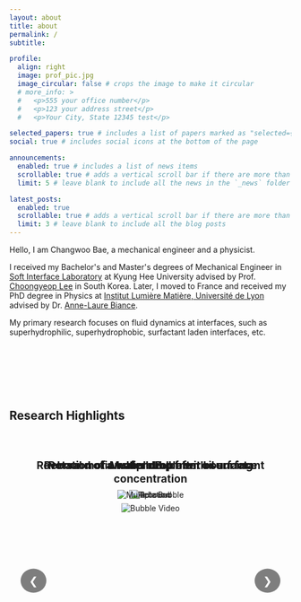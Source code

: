```yaml
---
layout: about
title: about
permalink: /
subtitle:

profile:
  align: right
  image: prof_pic.jpg
  image_circular: false # crops the image to make it circular
  # more_info: >
  #   <p>555 your office number</p>
  #   <p>123 your address street</p>
  #   <p>Your City, State 12345 test</p>

selected_papers: true # includes a list of papers marked as "selected={true}"
social: true # includes social icons at the bottom of the page

announcements:
  enabled: true # includes a list of news items
  scrollable: true # adds a vertical scroll bar if there are more than 3 news items
  limit: 5 # leave blank to include all the news in the `_news` folder

latest_posts:
  enabled: true
  scrollable: true # adds a vertical scroll bar if there are more than 3 new posts items
  limit: 3 # leave blank to include all the blog posts
---
```


Hello, I am Changwoo Bae, a mechanical engineer and a physicist.

I received my Bachelor's and Master's degrees of Mechanical Engineer in [Soft Interface Laboratory](https://ifluid.khu.ac.kr) at Kyung Hee University advised by Prof. [Choongyeop Lee](https://scholar.google.com/citations?hl=en&user=4X93y-oAAAAJ) in South Korea. Later, I moved to France and received my PhD degree in Physics at [Institut Lumière Matière, Université de Lyon](https://ilm.univ-lyon1.fr) advised by Dr. [Anne-Laure Biance](https://scholar.google.com/citations?hl=en&user=aIZPs7oAAAAJ).

My primary research focuses on fluid dynamics at interfaces, such as superhydrophilic, superhydrophobic, surfactant laden interfaces, etc.


<div style="margin-top: 8rem"></div>

## Research Highlights

<style>
  .slideshow-container {
    position: relative;
    width: 100%;
    height: 500px;
    margin: 2rem 0 4rem 0;
    overflow: hidden;
  }

  .slide {
    position: absolute;
    width: 100%;
    height: 100%;
    opacity: 0;
    display: flex;
    flex-direction: column;
    align-items: center;
    justify-content: flex-start;
    padding-top: 2rem;
  }

  .slide.active {
    opacity: 1;
  }

  .slide img {
    max-width: 100%;
    max-height: 80%;
    object-fit: contain;
    margin-top: 1rem;
    display: block;
  }

  .slide-title {
    margin-bottom: 1rem;
    font-size: 1.2rem;
    font-weight: bold;
    color: var(--global-theme-color);
    text-align: center;
    width: 100%;
    padding: 0 1rem;
  }

  @keyframes fadeIn {
    0% {
      opacity: 0;
    }
    100% {
      opacity: 1;
    }
  }

  @keyframes fadeOut {
    0% {
      opacity: 1;
    }
    100% {
      opacity: 0;
    }
  }

  .slide {
    animation: fadeOut 2s forwards;
  }

  .slide.active {
    animation: fadeIn 2s forwards;
  }

  .slide-nav {
    position: absolute;
    top: 50%;
    transform: translateY(-50%);
    background-color: rgba(0, 0, 0, 0.5);
    color: white;
    border: none;
    padding: 10px 15px;
    cursor: pointer;
    border-radius: 50%;
    font-size: 1.2rem;
    transition: background-color 0.3s;
    z-index: 10;
  }

  .slide-nav:hover {
    background-color: rgba(0, 0, 0, 0.8);
  }

  .slide-nav.prev {
    left: 20px;
  }

  .slide-nav.next {
    right: 20px;
  }
</style>

<div class="slideshow-container">
  <button class="slide-nav prev" id="prevButton">❮</button>
  <button class="slide-nav next" id="nextButton">❯</button>
  <div class="slide">
    <div class="slide-title">Rebound of a water drop from oil surface</div>
    <img
      src="/assets/img/webcover/Rebound.gif"
      alt="Rebound"
      loading="eager"
      onerror="this.onerror=null; this.src='/assets/img/webcover/Rebound.gif?t=' + new Date().getTime();"
    />
  </div>
  <div class="slide">
    <div class="slide-title">Rotation of a water drop after bouncing</div>
    <img
      src="/assets/img/webcover/Rotation.gif"
      alt="Rotation"
      loading="eager"
      onerror="this.onerror=null; this.src='/assets/img/webcover/Rotation.gif?t=' + new Date().getTime();"
    />
  </div>
  <div class="slide">
    <div class="slide-title">Reversal motion of a bubble with surfactant concentration</div>
    <img
      src="/assets/img/webcover/bubble_video.gif"
      alt="Bubble Video"
      loading="eager"
      onerror="this.onerror=null; this.src='/assets/img/webcover/bubble_video.gif?t=' + new Date().getTime();"
    />
  </div>
  <div class="slide">
    <div class="slide-title">Multiple Bubble</div>
    <img
      src="/assets/img/webcover/multiplebubble.gif"
      alt="Multiple Bubble"
      loading="eager"
      onerror="this.onerror=null; this.src='/assets/img/webcover/multiplebubble.gif?t=' + new Date().getTime();"
    />
  </div>
</div>

<script>
  document.addEventListener("DOMContentLoaded", function () {
    let currentSlide = 0;
    const slides = document.querySelectorAll(".slide");
    const totalSlides = slides.length;
    const prevButton = document.getElementById("prevButton");
    const nextButton = document.getElementById("nextButton");

    function showSlide(index) {
      // Hide all slides
      slides.forEach((slide) => {
        slide.classList.remove("active");
        const img = slide.querySelector("img");
        // Force GIF to restart by updating src with timestamp
        const currentSrc = img.src.split("?")[0];
        img.src = currentSrc + "?t=" + new Date().getTime();
      });

      // Show current slide
      slides[index].classList.add("active");
    }

    function nextSlide() {
      currentSlide = (currentSlide + 1) % totalSlides;
      showSlide(currentSlide);
    }

    function prevSlide() {
      currentSlide = (currentSlide - 1 + totalSlides) % totalSlides;
      showSlide(currentSlide);
    }

    // Show first slide immediately
    showSlide(0);

    // Change slide every 20 seconds
    let slideInterval = setInterval(nextSlide, 20000);

    // Reset interval when manually changing slides
    function resetInterval() {
      clearInterval(slideInterval);
      slideInterval = setInterval(nextSlide, 20000);
    }

    // Add event listeners to buttons
    prevButton.addEventListener("click", function () {
      prevSlide();
      resetInterval();
    });

    nextButton.addEventListener("click", function () {
      nextSlide();
      resetInterval();
    });
  });
</script>

